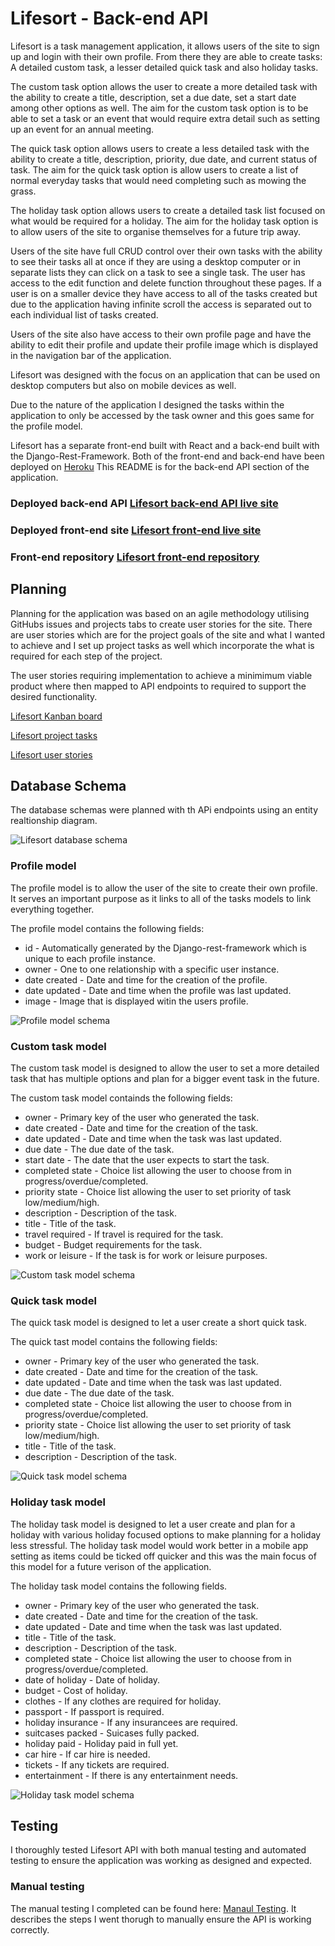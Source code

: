 # Lifesort - Back-end API

Lifesort is a task management application, it allows users of the site to sign up and login with their own profile. From there they are able to create tasks: A detailed custom task, a lesser detailed quick task and also holiday tasks.

The custom task option allows the user to create a more detailed task with the ability to create a title, description, set a due date, set a start date among other options as well. The aim for the custom task option is to be able to set a task or an event that would require extra detail such as setting up an event for an annual meeting.

The quick task option allows users to create a less detailed task with the ability to create a title, description, priority, due date, and current status of task. The aim for the quick task option is allow users to create a list of normal everyday tasks that would need completing such as mowing the grass. 

The holiday task option allows users to create a detailed task list focused on what would be required for a holiday. The aim for the holiday task option is to allow users of the site to organise themselves for a future trip away.

Users of the site have full CRUD control over their own tasks with the ability to see their tasks all at once if they are using a desktop computer or in separate lists they can click on a task to see a single task. The user has access to the edit function and delete function throughout these pages. If a user is on a smaller device they have access to all of the tasks created but due to the application having infinite scroll the access is separated out to each individual list of tasks created. 

Users of the site also have access to their own profile page and have the ability to edit their profile and update their profile image which is displayed in the navigation bar of the application.

Lifesort was designed with the focus on an application that can be used on desktop computers but also on mobile devices as well.

Due to the nature of the application I designed the tasks within the application to only be accessed by the task owner and this goes same for the profile model.

Lifesort has a separate front-end built with React and a back-end built with the Django-Rest-Framework. Both of the front-end and back-end have been deployed on [Heroku](https://www.heroku.com/) This README is for the back-end API section of the application.

### Deployed back-end API [Lifesort back-end API live site](https://life-sort-api.herokuapp.com/)
### Deployed front-end site [Lifesort front-end live site](https://life-sort.herokuapp.com/)
### Front-end repository [Lifesort front-end repository](https://github.com/carl2087/life-sort-task-app)

## Planning

Planning for the application was based on an agile methodology utilising GitHubs issues and projects tabs to create user stories for the site. There are user stories which are for the project goals of the site and what I wanted to achieve and I set up project tasks as well which incorporate the what is required for each step of the project.

The user stories requiring implementation to achieve a minimimum viable product where then mapped to API endpoints to required to support the desired functionality. 

[Lifesort Kanban board](https://github.com/users/carl2087/projects/10)

[Lifesort project tasks](https://github.com/users/carl2087/projects/11)

[Lifesort user stories](https://github.com/carl2087/life-sort-task-app/issues)

## Database Schema

The database schemas were planned with th APi endpoints using an entity realtionship diagram.

![Lifesort database schema](static/images-database/entity-diagram-life-sort.png)

### Profile model

The profile model is to allow the user of the site to create their own profile. It serves an important purpose as it links to all of the tasks models to link everything together.

The profile model contains the following fields:

 * id - Automatically generated by the Django-rest-framework which is unique to each profile instance.
 * owner - One to one relationship with a specific user instance.
 * date created - Date and time for the creation of the profile.
 * date updated - Date and time when the profile was last updated.
 * image - Image that is displayed witin the users profile.

![Profile model schema](static/images-database/profile-schema.png)

### Custom task model

The custom task model is designed to allow the user to set a more detailed task that has multiple options and plan for a bigger event task in the future.

The custom task model containds the following fields:

 * owner - Primary key of the user who generated the task.
 * date created - Date and time for the creation of the task.
 * date updated - Date and time when the task was last updated.
 * due date - The due date of the task.
 * start date - The date that the user expects to start the task.
 * completed state - Choice list allowing the user to choose from in progress/overdue/completed.
 * priority state - Choice list allowing the user to set priority of task low/medium/high.
 * description - Description of the task.
 * title - Title of the task.
 * travel required - If travel is required for the task.
 * budget - Budget requirements for the task.
 * work or leisure - If the task is for work or leisure purposes.

![Custom task model schema](static/images-database/custom-task-schema.png)

### Quick task model

The quick task model is designed to let a user create a short quick task.

The quick tast model contains the following fields:

 * owner - Primary key of the user who generated the task.
 * date created - Date and time for the creation of the task.
 * date updated - Date and time when the task was last updated.
 * due date - The due date of the task.
 * completed state - Choice list allowing the user to choose from in progress/overdue/completed.
 * priority state - Choice list allowing the user to set priority of task low/medium/high.
 * title - Title of the task.
 * description - Description of the task.

![Quick task model schema](static/images-database/quick-task-schema.png)

### Holiday task model

The holiday task model is designed to let a user create and plan for a holiday with various holiday focused options to make planning for a holiday less stressful. The holiday task model would work better in a mobile app setting as items could be ticked off quicker and this was the main focus of this model for a future verison of the application.

The holiday task model contains the following fields.

 * owner - Primary key of the user who generated the task.
 * date created - Date and time for the creation of the task.
 * date updated - Date and time when the task was last updated.
 * title - Title of the task.
 * description - Description of the task.
 * completed state - Choice list allowing the user to choose from in progress/overdue/completed.
 * date of holiday - Date of holiday.
 * budget - Cost of holiday.
 * clothes - If any clothes are required for holiday.
 * passport - If passport is required.
 * holiday insurance - If any insurancees are required.
 * suitcases packed - Suicases fully packed.
 * holiday paid - Holiday paid in full yet.
 * car hire - If car hire is needed.
 * tickets - If any tickets are required.
 * entertainment - If there is any entertainment needs.

![Holiday task model schema](static/images-database/holiday-model-schema.png)

## Testing

I thoroughly tested Lifesort API with both manual testing and automated testing to ensure the application was working as designed and expected.

### Manual testing

The manual testing I completed can be found here: [Manaul Testing](MANUAL_TESTS.md). It describes the steps I went thorugh to manually ensure the API is working correctly. 


